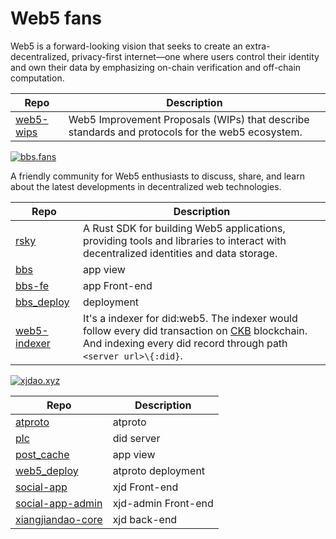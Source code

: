 # Web5 fans

Web5 is a forward-looking vision that seeks to create an extra-decentralized, privacy-first internet—one where users control their identity and own their data by emphasizing on-chain verification and off-chain computation.

| Repo | Description |
| --- | --- |
| [web5-wips](https://github.com/web5fans/web5-wips) | Web5 Improvement Proposals (WIPs) that describe standards and protocols for the web5 ecosystem. |

[![bbs.fans](https://img.shields.io/badge/bbs.fans-ffffff?style=flat-square&logo=discourse&logoColor=grey)](https://www.bbs.fans/)

A friendly community for Web5 enthusiasts to discuss, share, and learn about the latest developments in decentralized web technologies.

| Repo | Description |
| --- | --- |
| [rsky](https://github.com/web5fans/rsky) | A Rust SDK for building Web5 applications, providing tools and libraries to interact with decentralized identities and data storage. |
| [bbs](https://github.com/web5fans/bbs) | app view |
| [bbs-fe](https://github.com/web5fans/bbs-fe) | app Front-end |
| [bbs_deploy](https://github.com/web5fans/bbs_deploy) | deployment |
| [web5-indexer](https://github.com/web5fans/web5-indexer) | It's a indexer for did:web5. The indexer would follow every did transaction on [CKB](https://www.nervos.org/ckbpage) blockchain. And indexing every did record through path `<server url>\{:did}`. |

[![xjdao.xyz](https://img.shields.io/badge/xjdao.xyz-1fb931?style=flat-square&logo=discourse&logoColor=white)](https://xjdao.xyz/)

| Repo | Description |
| --- | --- |
| [atproto](https://github.com/web5fans/atproto) | atproto |
| [plc](https://github.com/did-method-plc/did-method-plc) | did server |
| [post_cache](https://github.com/web5fans/post_cache) | app view |
| [web5_deploy](https://github.com/web5fans/web5_deploy) | atproto deployment |
| [social-app](https://github.com/web5fans/social-app) | xjd Front-end |
| [social-app-admin](https://github.com/web5fans/social-app-admin) | xjd-admin Front-end |
| [xiangjiandao-core](https://github.com/web5fans/xiangjiandao-core) | xjd back-end |
